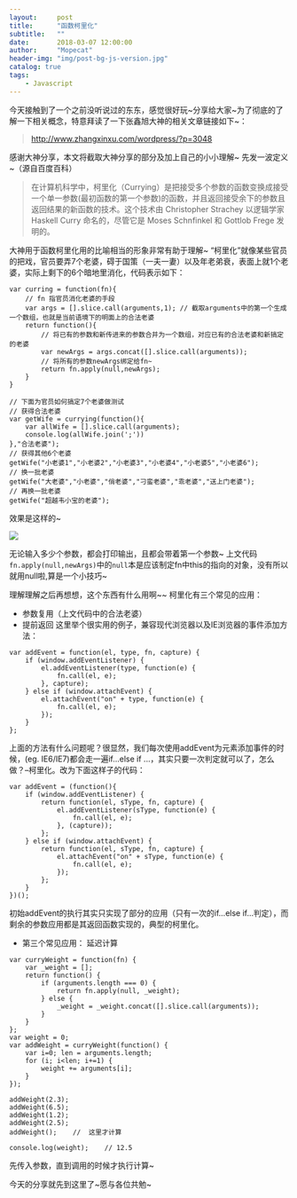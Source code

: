 ```yaml
---
layout:     post
title:      "函数柯里化"
subtitle:   ""
date:       2018-03-07 12:00:00
author:     "Mopecat"
header-img: "img/post-bg-js-version.jpg"
catalog: true
tags:
    - Javascript
---
```


今天接触到了一个之前没听说过的东东，感觉很好玩~分享给大家~为了彻底的了解一下相关概念，特意拜读了一下张鑫旭大神的相关文章链接如下~：

> http://www.zhangxinxu.com/wordpress/?p=3048

感谢大神分享，本文将截取大神分享的部分及加上自己的小小理解~
先发一波定义~（源自百度百科）

> 在计算机科学中，柯里化（Currying）是把接受多个参数的函数变换成接受一个单一参数(最初函数的第一个参数)的函数，并且返回接受余下的参数且返回结果的新函数的技术。这个技术由 Christopher Strachey 以逻辑学家 Haskell Curry 命名的，尽管它是 Moses Schnfinkel 和 Gottlob Frege 发明的。

大神用于函数柯里化用的比喻相当的形象非常有助于理解~
“柯里化”就像某些官员的把戏，官员要弄7个老婆，碍于国策（一夫一妻）以及年老弟衰，表面上就1个老婆，实际上剩下的6个暗地里消化，代码表示如下：

```
var curring = function(fn){
	// fn 指官员消化老婆的手段
	var args = [].slice.call(arguments,1); // 截取arguments中的第一个生成一个数组，也就是当前语境下的明面上的合法老婆
	return function(){
		// 将已有的参数和新传进来的参数合并为一个数组，对应已有的合法老婆和新搞定的老婆
		var newArgs = args.concat([].slice.call(arguments));
		// 将所有的参数newArgs绑定给fn~ 
		return fn.apply(null,newArgs);
	}
}

// 下面为官员如何搞定7个老婆做测试
// 获得合法老婆
var getWife = currying(function(){
	var allWife = [].slice.call(arguments);
	console.log(allWife.join(';'))
},"合法老婆");
// 获得其他6个老婆
getWife("小老婆1","小老婆2","小老婆3","小老婆4","小老婆5","小老婆6");
// 换一批老婆 
getWife("大老婆","小老婆","俏老婆","刁蛮老婆","乖老婆","送上门老婆");
// 再换一批老婆
getWife("超越韦小宝的老婆");
```
效果是这样的~

![](https://user-gold-cdn.xitu.io/2018/3/7/16200bf6249356d2?w=490&h=76&f=png&s=4879)

无论输入多少个参数，都会打印输出，且都会带着第一个参数~
上文代码`fn.apply(null,newArgs)`中的`null`本是应该制定fn中this的指向的对象，没有所以就用null啦,算是一个小技巧~


  
理解理解之后再想想，这个东西有什么用啊~~ 
柯里化有三个常见的应用：

 - 参数复用（上文代码中的合法老婆）
 - 提前返回
这里举个很实用的例子，兼容现代浏览器以及IE浏览器的事件添加方法：

```
var addEvent = function(el, type, fn, capture) {
    if (window.addEventListener) {
        el.addEventListener(type, function(e) {
            fn.call(el, e);
        }, capture);
    } else if (window.attachEvent) {
        el.attachEvent("on" + type, function(e) {
            fn.call(el, e);
        });
    } 
};
```
上面的方法有什么问题呢？很显然，我们每次使用addEvent为元素添加事件的时候，(eg. IE6/IE7)都会走一遍if...else if ...，其实只要一次判定就可以了，怎么做？–柯里化。改为下面这样子的代码：

```
var addEvent = (function(){
    if (window.addEventListener) {
        return function(el, sType, fn, capture) {
            el.addEventListener(sType, function(e) {
                fn.call(el, e);
            }, (capture));
        };
    } else if (window.attachEvent) {
        return function(el, sType, fn, capture) {
            el.attachEvent("on" + sType, function(e) {
                fn.call(el, e);
            });
        };
    }
})();
```
初始addEvent的执行其实只实现了部分的应用（只有一次的if...else if...判定），而剩余的参数应用都是其返回函数实现的，典型的柯里化。
- 第三个常见应用： 延迟计算

```
var curryWeight = function(fn) {
    var _weight = [];
    return function() {
        if (arguments.length === 0) {
            return fn.apply(null, _weight);
        } else {
            _weight = _weight.concat([].slice.call(arguments));
        }
    }
};
var weight = 0;
var addWeight = curryWeight(function() {
    var i=0; len = arguments.length;
    for (i; i<len; i+=1) {
        weight += arguments[i];
    }
});

addWeight(2.3);
addWeight(6.5);
addWeight(1.2);
addWeight(2.5);
addWeight();    //  这里才计算

console.log(weight);    // 12.5
```
先传入参数，直到调用的时候才执行计算~

今天的分享就先到这里了~愿与各位共勉~


